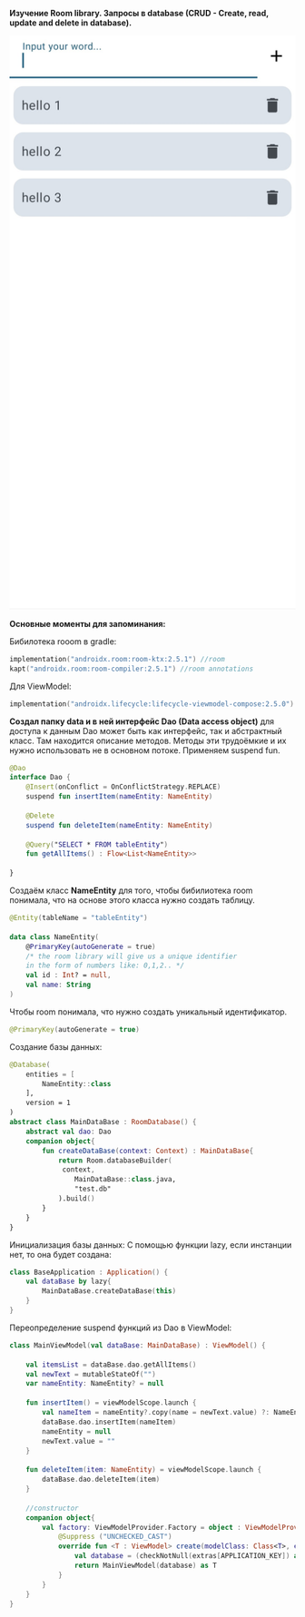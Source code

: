 **Изучение Room library. Запросы в database (CRUD - Create, read, update and delete in database).**

![logs](https://github.com/MishaNikolaev/LearningRoomDataBase/blob/master/app_screen.jpg)

**Основные моменты для запоминания:**

Бибилотека rooom в gradle:
``` Kotlin
implementation("androidx.room:room-ktx:2.5.1") //room
kapt("androidx.room:room-compiler:2.5.1") //room annotations
```
Для ViewModel: 
``` Kotlin
implementation("androidx.lifecycle:lifecycle-viewmodel-compose:2.5.0")
```

**Создал папку data и в ней интерфейс Dao (Data access object)** для доступа к данным
Dao может быть как интерфейс, так и абстрактный класс. Там находится описание методов.
Методы эти трудоёмкие и их нужно использовать не в основном потоке. Применяем suspend fun.
``` Kotlin
@Dao
interface Dao {
    @Insert(onConflict = OnConflictStrategy.REPLACE)
    suspend fun insertItem(nameEntity: NameEntity)

    @Delete
    suspend fun deleteItem(nameEntity: NameEntity)

    @Query("SELECT * FROM tableEntity")
    fun getAllItems() : Flow<List<NameEntity>>

}
```

Создаём класс **NameEntity** для того, чтобы бибилиотека room понимала, что на основе этого класса нужно создать таблицу.
``` Kotlin
@Entity(tableName = "tableEntity") 

data class NameEntity(
    @PrimaryKey(autoGenerate = true) 
    /* the room library will give us a unique identifier
    in the form of numbers like: 0,1,2.. */
    val id : Int? = null,
    val name: String
)
```

Чтобы room понимала, что нужно создать уникальный идентификатор.
``` Kotlin
@PrimaryKey(autoGenerate = true)
```

Создание базы данных: 

``` Kotlin
@Database(
    entities = [
        NameEntity::class
    ],
    version = 1
)
abstract class MainDataBase : RoomDatabase() {
    abstract val dao: Dao
    companion object{
        fun createDataBase(context: Context) : MainDataBase{
            return Room.databaseBuilder(
             context,
                MainDataBase::class.java,
                "test.db"
            ).build()
        }
    }
}
```

Инициализация базы данных:
С помощью функции lazy, если инстанции нет, то она будет создана:

``` Kotlin
class BaseApplication : Application() {
    val dataBase by lazy{
        MainDataBase.createDataBase(this)
    }
}
```

Переопределение suspend функций из Dao в ViewModel:
``` Kotlin
class MainViewModel(val dataBase: MainDataBase) : ViewModel() {

    val itemsList = dataBase.dao.getAllItems()
    val newText = mutableStateOf("")
    var nameEntity: NameEntity? = null

    fun insertItem() = viewModelScope.launch {
        val nameItem = nameEntity?.copy(name = newText.value) ?: NameEntity(name = newText.value)
        dataBase.dao.insertItem(nameItem)
        nameEntity = null
        newText.value = ""
    }

    fun deleteItem(item: NameEntity) = viewModelScope.launch {
        dataBase.dao.deleteItem(item)
    }

    //constructor
    companion object{
        val factory: ViewModelProvider.Factory = object : ViewModelProvider.Factory{
            @Suppress ("UNCHECKED_CAST")
            override fun <T : ViewModel> create(modelClass: Class<T>, extras: CreationExtras): T {
                val database = (checkNotNull(extras[APPLICATION_KEY]) as BaseApplication).dataBase
                return MainViewModel(database) as T
            }
        }
    }
}
```
